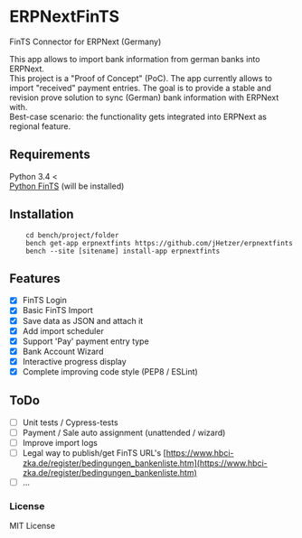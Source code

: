 # ERPNextFinTS

FinTS Connector for ERPNext (Germany)

This app allows to import bank information from german banks into ERPNext.\
This project is a "Proof of Concept" (PoC). The app currently allows to import "received" payment entries.
The goal is to provide a stable and revision prove solution to sync (German) bank information with ERPNext with.\
Best-case scenario: the functionality gets integrated into ERPNext as regional feature.

## Requirements
Python 3.4 <\
[Python FinTS](https://github.com/raphaelm/python-fints) (will be installed)

## Installation
```
    cd bench/project/folder
    bench get-app erpnextfints https://github.com/jHetzer/erpnextfints
    bench --site [sitename] install-app erpnextfints
```
## Features
- [x] FinTS Login
- [x] Basic FinTS Import
- [x] Save data as JSON and attach it
- [x] Add import scheduler
- [x] Support 'Pay' payment entry type
- [x] Bank Account Wizard
- [x] Interactive progress display
- [x] Complete improving code style (PEP8 / ESLint)

## ToDo
 - [ ] Unit tests / Cypress-tests
 - [ ] Payment / Sale auto assignment (unattended / wizard)
 - [ ] Improve import logs
 - [ ] Legal way to publish/get FinTS URL's
 [https://www.hbci-zka.de/register/bedingungen_bankenliste.htm](https://www.hbci-zka.de/register/bedingungen_bankenliste.htm)
 - [ ] ...

### License

MIT License
